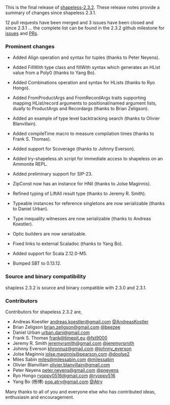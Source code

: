 This is the final release of [shapeless-2.3.2][shapeless]. These release notes provide a summary of changes since
shapeless 2.3.1.

12 pull requests have been merged and 3 issues have been closed and since 2.3.1 ... the complete list can be found in
the 2.3.2 github milestone for [issues][232issues] and [PRs][232prs].

### Prominent changes

+ Added Align operation and syntax for tuples (thanks to Peter Neyens).
+ Added FillWith type class and fillWith syntax which generates an HList value from a Poly0 (thanks to Yang Bo).
+ Added Combinations operation and syntax for HLists (thanks to Ryo Hongo).
+ Added FromProductArgs and FromRecordArgs traits supporting mapping HList/record arguments to positional/named
  argument lists, dually to ProductArgs and Recordargs (thanks to Brian Zeligson).
+ Added an example of type level backtracking search (thanks to Olivier Blanvillain).
+ Added compileTime macro to measure compilation times (thanks to Frank S. Thomas).
+ Added support for Scoverage (thanks to Johnny Everson).
+ Added try-shapeless.sh script for immediate access to shapeless on an Ammonite REPL.
+ Added preliminary support for SIP-23.

+ ZipConst now has an instance for HNil (thanks to Jolse Maginnis).
+ Refined typing of LiftAll result type (thanks to Jeremy R. Smith).
+ Typeable instances for reference singletons are now serializable (thanks to Daniel Urban).
+ Type inequality witnesses are now serializable (thanks to Andreas Koestler).
+ Optic builders are now serializable.
+ Fixed links to external Scaladoc (thanks to Yang Bo).

+ Added support for Scala 2.12.0-M5.
+ Bumped SBT to 0.13.12.

### Source and binary compatibility

shapless 2.3.2 is source and binary compatible with 2.3.0 and 2.3.1.

### Contributors

Contributors for shapeless 2.3.2 are,

+ Andreas Koestler <andreas.koestler@gmail.com> [@AndreasKostler](https://twitter.com/AndreasKostler)
+ Brian Zeligson <brian.zeligson@gmail.com> [@beezee](https://twitter.com/bzeg)
+ Daniel Urban <urban.dani@gmail.com>
+ Frank S. Thomas <frank@timepit.eu> [@fst9000](https://twitter.com/fst9000)
+ Jeremy R. Smith <jeremyrsmith@gmail.com> [@jeremyrsmith](https://twitter.com/jeremyrsmith)
+ Johnny Everson <khronnuz@gmail.com> [@johnny_everson](https://twitter.com/johnny_everson)
+ Jolse Maginnis jolse.maginnis@pearson.com [@doolse2](https://twitter.com/doolse2)
+ Miles Sabin <miles@milessabin.com> [@milessabin](https://twitter.com/milessabin)
+ Olivier Blanvillain <olivier.blanvillain@gmail.com>
+ Peter Neyens <peter.neyens@gmail.com> [@pneyens](https://twitter.com/pneyens)
+ Ryo Hongo <ryoppy0516@gmail.com> [@ryoppy516](https://twitter.com/ryoppy516)
+ Yang Bo (杨博) <pop.atry@gmail.com> [@Atry](https://twitter.com/Atry)

Many thanks to all of you and everyone else who has contributed ideas, enthusiasm and encouragement.

[shapeless]: https://github.com/milessabin/shapeless
[232issues]: https://github.com/milessabin/shapeless/issues?q=is%3Aissue+milestone%3Ashapeless-2.3.2+is%3Aclosed
[232prs]: https://github.com/milessabin/shapeless/pulls?q=is%3Apr+milestone%3Ashapeless-2.3.2+is%3Aclosed

